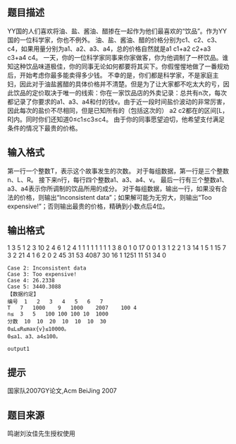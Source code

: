 


## 题目描述
YY国的人们喜欢将油、盐、酱油、醋掺在一起作为他们最喜欢的“饮品”。作为YY国的一位科学家，你也不例外。 油、盐、酱油、醋的价格分别为c1、c2、c3、c4，如果用量分别为a1、a2、a3、a4，总的价格自然就是a1 c1+a2 c2+a3 c3+a4 c4。 一天，你的一位科学家同事来你家做客，你为他调制了一杯饮品。谁知这种饮品味道极佳，你的同事无论如何都要将其买下。你假惺惺地做了一番规劝后，开始考虑你最多能卖得多少钱。 不幸的是，你们都是科学家，不是家庭主妇，因此对于油盐酱醋的具体价格并不清楚。但是为了让大家都不吃太大的亏，因此饮品的定价取决于唯一的线索：你在一家饮品店的外卖记录：总共有n次，每次都记录了你要求的a1、a3、a4和付的钱v。由于近一段时间盐价波动的非常厉害，因此每次的盐价不尽相同，但是已知所有的（包括这次的） a2 c2都在的区间[L，R]内。同时你们还知道0≤c1≤c3≤c4。 由于你的同事愿望迫切，他希望支付满足条件的情况下最贵的价格。
## 输入格式
第一行一个整数T，表示这个故事发生的次数。 对于每组数据，第一行是三个整数n、L、R。 接下来n行，每行四个整数a1、a3、a4、v。 最后一行有三个整数a1、a3、a4表示你所调制的饮品所用的成分。  对于每组数据，输出一行，如果没有合法的价格，则输出“Inconsistent data”；如果解可能为无穷大，则输出“Too expensive!”；否则输出最贵的价格，精确到小数点后4位。
## 输出格式
1 3 5 
1 2 3 10 
2 4 6 
1 2 4 
1 1 1 1 
1 1 1 
1 3 8 
0 1 0 17 
0 0 1 
3 1 2 
2 1 3 14 
1 5 1 15 
7 3 2 21 
4 1 6 
2 0 2 
45 31 53 4087 
30 16 1 1251 
11 51 34 
0

```input1Case 1: 19.0000
Case 2: Inconsistent data
Case 3: Too expensive!
Case 4: 26.2338
Case 5: 3440.3088
【数据约定】
编号	1	2	3	4	5	6	7
T	7	1000	9	1000	2007	100	4
n≤	3	5	100	100	100	10	1000
分数	10	10	20	10	10	10	30
0≤L≤R≤max{v}≤10000。
0≤a1、a3、a4≤100。

```

```output1```

## 提示
国家队2007GY论文,Acm BeiJing 2007
## 题目来源
鸣谢刘汝佳先生授权使用


